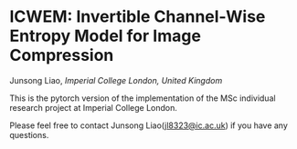 # ICWEM: Invertible Channel-Wise Entropy Model for Image Compression
Junsong Liao, *Imperial College London, United Kingdom*

This is the pytorch version of the implementation of the MSc individual research project at Imperial College London. 

Please feel free to contact Junsong Liao(jl8323@ic.ac.uk) if you have any questions.
